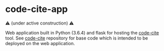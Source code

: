 # code-cite-app 

⚠️ (under active construction) ⚠️

Web application built in Python (3.6.4) and flask for hosting the [code-cite](https://github.com/softwaresaved/code-cite) tool. See [code-cite](https://github.com/softwaresaved/code-cite) repository for base code which is intended to be deployed on the web application.
